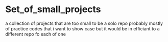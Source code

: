 # Set_of_small_projects
 a collection of projects that are too small to be a solo repo probably mostly of practice codes that i want to show case but it would be in efficiant to a different repo fo each of one 

